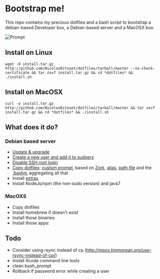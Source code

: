 # Bootstrap me!

This repo contains my precious dotfiles and a bash script to bootstrap a debian-based Developer box, a Debian-based server and a MacOSX box.

![Prompt](https://raw.githubusercontent.com/NicolasRitouet/nicolasritouet.github.io/master/images/Screenshot-zork-prompt.png)

## Install on Linux

````wget -O install.tar.gz http://github.com/NicolasRitouet/dotfiles/tarball/master --no-check-certificate && tar zxvf install.tar.gz && cd *dotfiles* && ./install.sh````

## Install on MacOSX

````curl -o install.tar.gz http://github.com/NicolasRitouet/dotfiles/tarball/master && tar zxvf install.tar.gz && cd *dotfiles* && ./install.sh````


## What does it do?
### Debian based server

- [Update & upgrade](https://github.com/NicolasRitouet/dotfiles/blob/master/install.sh#L209-215)
- [Create a new user and add it to sudoers](https://github.com/NicolasRitouet/dotfiles/blob/master/install.sh#L231-240)
- [Disable SSH root login](https://github.com/NicolasRitouet/dotfiles/blob/master/install.sh#L243-247)
- [Copy dotfiles](https://github.com/NicolasRitouet/dotfiles/blob/master/install.sh#L250-263): [custom prompt](https://github.com/NicolasRitouet/dotfiles/blob/master/.bash_prompt), based on [Zork](https://github.com/revans/bash-it/blob/master/themes/zork/zork.theme.bash), [alias](https://github.com/NicolasRitouet/dotfiles/blob/master/.bash_aliases), [path file](https://github.com/NicolasRitouet/dotfiles/blob/master/.bash_path) and the [.bashrc](https://github.com/NicolasRitouet/dotfiles/blob/master/.bashrc) aggregating all that
- Install [extras](https://github.com/NicolasRitouet/dotfiles/blob/master/devTools) 
- Install NodeJs/npm (the non-sudo version) and java7

### MacOXS
- Copy dotfiles
- Install homebrew if doesn't exist
- Install those binaries: 
- Install those apps:




## Todo
- Consider using rsync instead of cp (http://mpov.timmorgan.org/use-rsync-instead-of-cp/)
- Install Xcode command line tools
- clean bash_prompt
- Rollback if password error while creating a user
